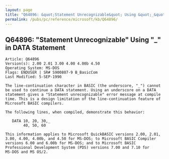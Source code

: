 ```yaml
---
layout: page
title: "Q64896: &quot;Statement Unrecognizable&quot; Using &quot;_&quot; in DATA Statement"
permalink: /pubs/pc/reference/microsoft/kb/Q64896/
---
```


## Q64896: &quot;Statement Unrecognizable&quot; Using &quot;_&quot; in DATA Statement

	Article: Q64896
	Version(s): 2.00 2.01 3.00 4.00 4.00b 4.50
	Operating System: MS-DOS
	Flags: ENDUSER | SR# S900807-9 B_BasicCom
	Last Modified: 5-SEP-1990
	
	The line-continuation character in BASIC (the underscore, "_") cannot
	be used to continue a DATA statement. Using an underscore on a DATA
	statement gives a "Statement unrecognizable" error message at compile
	time. This is a design limitation of the line-continuation feature of
	Microsoft BASIC compilers.
	
	The following lines, when compiled, demonstrate this behavior:
	
	   DATA 10, 20, 30,_
	        40, 50, 60
	
	This information applies to Microsoft QuickBASIC versions 2.00, 2.01,
	3.00, 4.00, 4.00b, and 4.50 for MS-DOS; to Microsoft BASIC Compiler
	versions 6.00 and 6.00b for MS-DOS; and to Microsoft BASIC
	Professional Development System (PDS) versions 7.00 and 7.10 for
	MS-DOS and MS OS/2.
